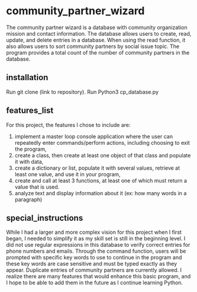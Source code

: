 # community_partner_wizard
The community partner wizard is a database with community organization mission and contact information. The database allows users to create, read, update, and delete entries in a database. When using the read function, it also allows users to sort community partners by social issue topic. The program provides a total count of the number of community partners in the database.
## installation
Run git clone (link to repository). Run Python3 cp_database.py
## features_list
For this project, the features I chose to include are: 
1) implement a master loop console application where the user can repeatedly enter commands/perform actions, including choosing to exit the program, 
2) create a class, then create at least one object of that class and populate it with data, 
3) create a dictionary or list, populate it with several values, retrieve at least one value, and use it in your program, 
4) create and call at least 3 functions, at least one of which must return a value that is used.
5) analyze text and display information about it (ex: how many words in a paragraph)
## special_instructions
While I had a larger and more complex vision for this project when I first began, I needed to simplify it as my skill set is still in the beginning level. I did not use regular expressions in this database to verify correct entries for phone numbers and emails. Through the command function, users will be prompted with specific key words to use to continue in the program and these key words are case sensitive and must be typed exactly as they appear. Duplicate entries of community partners are currently allowed. I realize there are many features that would enhance this basic program, and I hope to be able to add them in the future as I continue learning Python.